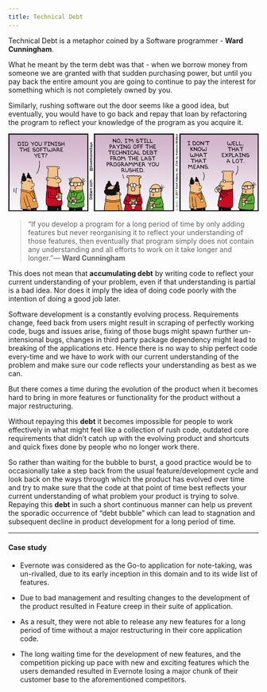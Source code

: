 ```yaml
---
title: Technical Debt
---
```


Technical Debt is a metaphor coined by a Software programmer - **Ward Cunningham**.

What he meant by the term debt was that - when we borrow money from someone we are granted with that sudden purchasing power, but until you pay back the entire amount you are going to continue to pay the interest for something which is not completely owned by you.

Similarly, rushing software out the door seems like a good idea, but eventually, you would have to go back and repay that loan by refactoring the program to reflect your knowledge of the program as you acquire it.

<img src="/assets/td-1.gif" />

> “If you develop a program for a long period of time by only adding features but never reorganising it to reflect your understanding of those features, then eventually that program simply does not contain any understanding and all efforts to work on it take longer and longer.”— **Ward Cunningham**

This does not mean that **accumulating debt** by writing code to reflect your current understanding of your problem, even if that understanding is partial is a bad idea. Nor does it imply the idea of doing code poorly with the intention of doing a good job later.

Software development is a constantly evolving process. Requirements change, feed back from users might result in scraping of perfectly working code, bugs and issues arise, fixing of those bugs might spawn further un-intensional bugs, changes in third party package dependency might lead to breaking of the applications etc. Hence there is no way to ship perfect code every-time and we have to work with our current understanding of the problem and make sure our code reflects your understanding as best as we can.

But there comes a time during the evolution of the product when it becomes hard to bring in more features or functionality for the product without a major restructuring.

Without repaying this **debt** it becomes impossible for people to work effectively in what might feel like a collection of rush code, outdated core requirements that didn’t catch up with the evolving product and shortcuts and quick fixes done by people who no longer work there.

So rather than waiting for the bubble to burst, a good practice would be to occasionally take a step back from the usual feature/development cycle and look back on the ways through which the product has evolved over time and try to make sure that the code at that point of time best reflects your current understanding of what problem your product is trying to solve. Repaying this **debt** in such a short continuous manner can help us prevent the sporadic occurrence of “debt bubble” which can lead to stagnation and subsequent decline in product development for a long period of time.

---

#### Case study

- Evernote was considered as the Go-to application for note-taking, was un-rivalled, due to its early inception in this domain and to its wide list of features.

- Due to bad management and resulting changes to the development of the product resulted in Feature creep in their suite of application.

- As a result, they were not able to release any new features for a long period of time without a major restructuring in their core application code.

- The long waiting time for the development of new features, and the competition picking up pace with new and exciting features which the users demanded resulted in Evernote losing a major chunk of their customer base to the aforementioned competitors.